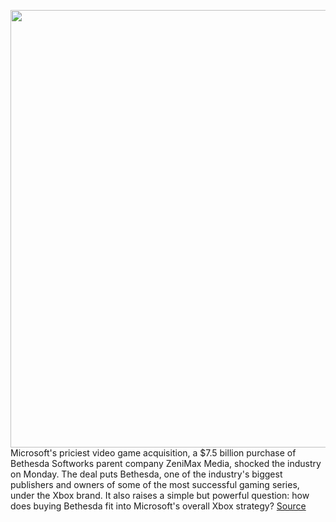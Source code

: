 <img src='https://cdn.vox-cdn.com/thumbor/bIVQKlDkzXZ3oIqT3SLb_hVjXO0=/0x0:2040x1360/1200x800/filters:focal(857x517:1183x843)/cdn.vox-cdn.com/uploads/chorus_image/image/67443556/acastro_190530_1777_xbox_0003.0.0.jpg' width='700px' /><br/>
Microsoft's priciest video game acquisition, a $7.5 billion purchase of Bethesda Softworks parent company ZeniMax Media, shocked the industry on Monday. The deal puts Bethesda, one of the industry's biggest publishers and owners of some of the most successful gaming series, under the Xbox brand. It also raises a simple but powerful question: how does buying Bethesda fit into Microsoft's overall Xbox strategy?
<a href='https://www.theverge.com/21449178/microsoft-xbox-bethesda-zenimax-media-acquisition-xbox-game-pass'> Source <a/>